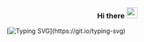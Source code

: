 <h3 align="center">Hi there <img src="https://media.giphy.com/media/hvRJCLFzcasrR4ia7z/giphy.gif" width="25px"> </h3>

<p align="center">
  
  [![Typing SVG](https://readme-typing-svg.demolab.com?font=Fira+Code&pause=1000&color=F7088A&center=true&random=false&width=435&lines=Welcome+to+my+profile!;Here+I+share+my+adventures+in+AI;Always+learning+new+things..)](https://git.io/typing-svg)

</p>
